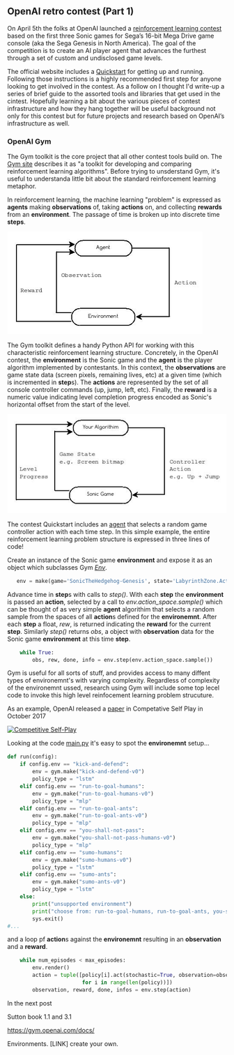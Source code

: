 ## OpenAI retro contest (Part 1)

On April 5th the folks at OpenAI launched a [reinforcement learning contest](https://contest.openai.com/) based on the first three Sonic games for Sega’s 16-bit Mega Drive game console (aka the Sega Genesis in North America).
The goal of the competition is to create an AI player agent that advances the furthest through a set of custom and undisclosed game levels. 

The official website includes a [Quickstart](https://contest.openai.com/details) for getting up and running. Following those instructions is a highly recommended first step for anyone looking to get involved in the contest. As a follow on I thought I'd write-up a series of brief guide to the assorted tools and libraries that get used in the cintest. Hopefully learning a bit about the various pieces of contest infrastructure and how they hang together will be useful background not only for this contest but for future projects and research based on OpenAI’s infrastructure as well.

### OpenAI Gym

The Gym toolkit is the core project that all other contest tools build on. The [Gym site](https://gym.openai.com/) describes it as "a toolkit for developing and comparing reinforcement learning algorithms". Before trying to unsderstand Gym, it's useful to understanda little bit about the standard reinforcement learning metaphor.

In reinforcement learning, the machine learning "problem" is expressed as **agents** making **observations** of, taking **actions** on, and collecting **rewards** from an **environment**. The passage of time is broken up into discrete time **steps**.

 ![Reinforcement Learning](img/reinforcement_learning.jpeg)

The Gym toolkit defines a handy Python API for working with this characteristic reinforcement learning structure. Concretely, in the OpenAI contest, the **environment** is the Sonic game and the **agent** is the player algorithm implemented by contestants. In this context, the **observations** are game state data (screen pixels, remaining lives, etc) at a given time (which is incremented in **step**s). The **actions** are represented by the set of all console controller commands (up, jump, left, etc). Finally, the **reward** is a numeric value indicating level completion progress encoded as Sonic's horizontal offset from the start of the level.

![Sonic as Reinforcement Learning](img/sonic_reinforcement_learning.jpeg)

The contest Quickstart includes an [agent](https://contest.openai.com/static/random-agent.py) that selects a random game controller action with each time step. In this simple example, the entire reinforcement learning problem structure is expressed in three lines of code!

Create an instance of the Sonic game **environment** and expose it as an object which subclasses Gym *[Env](https://github.com/openai/gym/blob/master/gym/core.py)*.
```python
   env = make(game='SonicTheHedgehog-Genesis', state='LabyrinthZone.Act1')
 ```

Advance time in **step**s with calls to *step()*. With each **step** the **environment** is passed an **action**, selected by a call to *env.action_space.sample()* which can be thought of as very simple **agent** algorithim that selects a random sample from the spaces of all **action**s defined for the **environemnt**.  After each **step** a float, *rew*, is returned indicating the **reward** for the current **step**. Similarly *step()* returns *obs*, a object with **observation** data for the Sonic game **environment** at this time **step**.
```python
    while True:
        obs, rew, done, info = env.step(env.action_space.sample())
```

Gym is useful for all sorts of stuff, and provides access to many diffent types of environemnt's with varying complexity. Regardless of complexity of the environemnt ussed, research using Gym will include some top lecel code to invoke this high level reinfocement learning problem strucuture.

As an example, OpenAI released a [paper](https://arxiv.org/abs/1710.03748) in Competative Self Play in October 2017 

[![Competitive Self-Play](https://img.youtube.com/vi/OBcjhp4KSgQ/0.jpg)](https://www.youtube.com/watch?v=OBcjhp4KSgQ)

Looking at the code [main.py](https://github.com/openai/multiagent-competition/blob/master/main.py) it's easy to spot the **environemnt** setup...

```python
def run(config):
    if config.env == "kick-and-defend":
        env = gym.make("kick-and-defend-v0")
        policy_type = "lstm"
    elif config.env == "run-to-goal-humans":
        env = gym.make("run-to-goal-humans-v0")
        policy_type = "mlp"
    elif config.env == "run-to-goal-ants":
        env = gym.make("run-to-goal-ants-v0")
        policy_type = "mlp"
    elif config.env == "you-shall-not-pass":
        env = gym.make("you-shall-not-pass-humans-v0")
        policy_type = "mlp"
    elif config.env == "sumo-humans":
        env = gym.make("sumo-humans-v0")
        policy_type = "lstm"
    elif config.env == "sumo-ants":
        env = gym.make("sumo-ants-v0")
        policy_type = "lstm"
    else:
        print("unsupported environment")
        print("choose from: run-to-goal-humans, run-to-goal-ants, you-shall-not-pass, sumo-humans, sumo-ants, kick-and-defend")
        sys.exit()
#...
```
and a loop pf **action**s against the **environemnt** resulting in an **observation** and a **reward**. 

```python
    while num_episodes < max_episodes:
        env.render()
        action = tuple([policy[i].act(stochastic=True, observation=observation[i])[0]
                        for i in range(len(policy))])
        observation, reward, done, infos = env.step(action)
```
In the next post 

Sutton book 1.1 and 3.1

https://gym.openai.com/docs/

Environments. [LINK] create your own.

